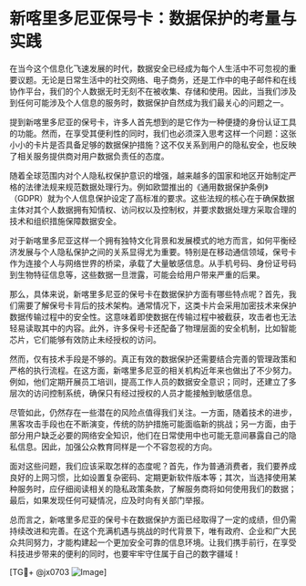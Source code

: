 # 新喀里多尼亚保号卡：数据保护的考量与实践

在当今这个信息化飞速发展的时代，数据安全已经成为每个人生活中不可忽视的重要议题。无论是日常生活中的社交网络、电子商务，还是工作中的电子邮件和在线协作平台，我们的个人数据无时无刻不在被收集、存储和使用。因此，当我们涉及到任何可能涉及个人信息的服务时，数据保护自然成为我们最关心的问题之一。

提到新喀里多尼亚的保号卡，许多人首先想到的是它作为一种便捷的身份认证工具的功能。然而，在享受其便利性的同时，我们也必须深入思考这样一个问题：这张小小的卡片是否具备足够的数据保护措施？这不仅关系到用户的隐私安全，也反映了相关服务提供商对用户数据负责任的态度。

随着全球范围内对个人隐私权保护意识的增强，越来越多的国家和地区开始制定严格的法律法规来规范数据处理行为。例如欧盟推出的《通用数据保护条例》（GDPR）就为个人信息保护设定了高标准的要求。这些法规的核心在于确保数据主体对其个人数据拥有知情权、访问权以及控制权，并要求数据处理方采取合理的技术和组织措施保障数据安全。

对于新喀里多尼亚这样一个拥有独特文化背景和发展模式的地方而言，如何平衡经济发展与个人隐私保护之间的关系显得尤为重要。特别是在移动通信领域，保号卡作为连接个人与网络世界的桥梁，承载了大量敏感信息。从手机号码、身份证号码到生物特征信息等，这些数据一旦泄露，可能会给用户带来严重的后果。

那么，具体来说，新喀里多尼亚的保号卡在数据保护方面有哪些特点呢？首先，我们需要了解保号卡背后的技术架构。通常情况下，这类卡片会采用加密技术来保护数据传输过程中的安全性。这意味着即使数据在传输过程中被截获，攻击者也无法轻易读取其中的内容。此外，许多保号卡还配备了物理层面的安全机制，比如智能芯片，它们能够有效防止未经授权的访问。

然而，仅有技术手段是不够的。真正有效的数据保护还需要结合完善的管理政策和严格的执行流程。在这方面，新喀里多尼亚的相关机构近年来也做出了不少努力。例如，他们定期开展员工培训，提高工作人员的数据安全意识；同时，还建立了多层次的访问控制系统，确保只有经过授权的人员才能接触到敏感信息。

尽管如此，仍然存在一些潜在的风险点值得我们关注。一方面，随着技术的进步，黑客攻击手段也在不断演变，传统的防护措施可能面临新的挑战；另一方面，由于部分用户缺乏必要的网络安全知识，他们在日常使用中也可能无意间暴露自己的隐私信息。因此，加强公众教育同样是一个不容忽视的方向。

面对这些问题，我们应该采取怎样的态度呢？首先，作为普通消费者，我们要养成良好的上网习惯，比如设置复杂密码、定期更新软件版本等；其次，当选择使用某种服务时，应仔细阅读相关的隐私政策条款，了解服务商将如何使用我们的数据；最后，如果发现任何可疑情况，应及时向有关部门举报。

总而言之，新喀里多尼亚的保号卡在数据保护方面已经取得了一定的成绩，但仍需持续改进和完善。在这个充满机遇与挑战的时代背景下，唯有政府、企业和广大民众共同努力，才能构建起一个更加安全可靠的信息环境。让我们携手前行，在享受科技进步带来的便利的同时，也要牢牢守住属于自己的数字疆域！

[TG💪+ @jx0703 ![Image](https://github.com/user-attachments/assets/dbca1d08-cadb-493c-b0ec-ad6f7a83f270)]